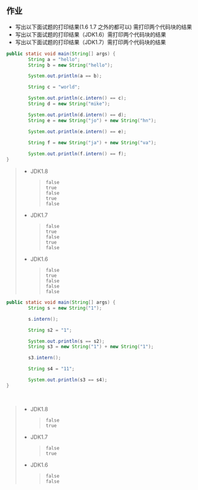 ## 作业

- 写出以下面试题的打印结果(1.6  1.7 之外的都可以) 需打印两个代码块的结果
- 写出以下面试题的打印结果（JDK1.6）需打印两个代码块的结果
- 写出以下面试题的打印结果（JDK1.7）需打印两个代码块的结果
          

```java
public static void main(String[] args) {  
		String a = "hello";
        String b = new String("hello");

        System.out.println(a == b);	

        String c = "world";

        System.out.println(c.intern() == c);
        String d = new String("mike");

        System.out.println(d.intern() == d);
        String e = new String("jo") + new String("hn");

        System.out.println(e.intern() == e);

        String f = new String("ja") + new String("va");
	
        System.out.println(f.intern() == f);
}
```

> - JDK1.8
>
>   > ```
>   > false
>   > true
>   > false
>   > true
>   > false
>   > ```
>
> - JDK1.7
>
>   > ```
>   > false
>   > true
>   > false
>   > true
>   > false
>   > ```
>
> - JDK1.6
>
>   > ```
>   > false
>   > true
>   > false
>   > false
>   > false
>   > ```



```java
public static void main(String[] args) {    
        String s = new String("1");

        s.intern();

        String s2 = "1";

        System.out.println(s == s2);
        String s3 = new String("1") + new String("1");

        s3.intern();

        String s4 = "11";

        System.out.println(s3 == s4);
}
```


​    

> - JDK1.8
>
>   > ```
>   > false
>   > true
>   > ```
>
> - JDK1.7
>
>   > ```
>   > false
>   > true
>   > ```
>
> - JDK1.6
>
>   > ```
>   > false
>   > false
>   > ```

